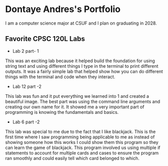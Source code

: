 
# Dontaye Andres's Portfolio

I am a computer science major at CSUF and I plan on graduating in 2028.

## Favorite CPSC 120L Labs

* Lab 2 part- 1

This was an exciting lab because it helped build the foundation for using string text and using different things I type in the terminal to print different outputs. It was a fairly simple lab that helped show how you can do different things with the terminal and code when they interact.

 * Lab 12 part -2

This lab was fun and it put everything we learned into 1 and created a beautiful image. The best part was using the command line arguments and creating our own name for it. It showed me a very important part of programming is knowing the fundamentals and basics.

* Lab 6 part -2

This lab was special to me due to the fact that I like blackjack. This is the first time where I saw programming being applicable to me as instead of showing someone how this works I could show them this program so they can learn the game of blackjack. This program involved us using multiple if statements to account for multiple cards and cases to ensure the program ran smoothly and could easily tell which card belonged to which.

